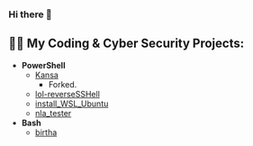 ### Hi there 👋

<h2>👨‍💻 My Coding & Cyber Security Projects:</h2>

- <b>PowerShell</b>
  - [Kansa](https://github.com/ArronJablonowski/Kansa)
    - Forked.  
  - [lol-reverseSSHell](https://github.com/ArronJablonowski/lol-reverseSSHell)
  - [install_WSL_Ubuntu](https://github.com/ArronJablonowski/install_WSL_Ubuntu)
  - [nla_tester](https://github.com/ArronJablonowski/nla_tester)
- <b>Bash</b>
  - [birtha](https://github.com/ArronJablonowski/birtha)

<!--
**ArronJablonowski/ArronJablonowski** is a ✨ _special_ ✨ repository because its `README.md` (this file) appears on your GitHub profile.

Here are some ideas to get you started:

- 🔭 I’m currently working on ...
- 🌱 I’m currently learning ...
- 👯 I’m looking to collaborate on ...
- 🤔 I’m looking for help with ...
- 💬 Ask me about ...
- 📫 How to reach me: ...
- 😄 Pronouns: ...
- ⚡ Fun fact: ...
-->
